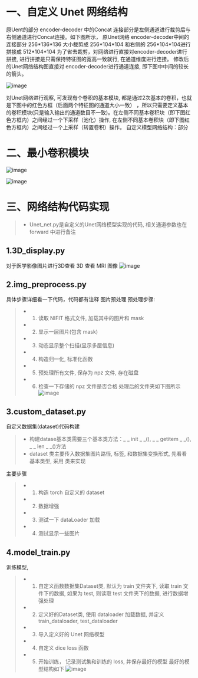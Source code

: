 # 一、自定义 Unet 网络结构

原Uent的部分  encoder-decoder 中的Concat 连接部分是左侧通道进行裁剪后与右侧通道进行Concat连接。如下图所示，
原Unet网络 encoder-decoder中间的连接部分 256\*136\*136 大小裁剪成 256\*104\*104 和右侧的 256\*104\*104进行拼接成 512\*104\*104
为了省去裁剪，对网络进行直接对encoder-decoder进行拼接, 进行拼接是只需保持特征图的宽高一致就行, 在通道维度进行连接。
修改后的Unet网络结构图直接对 encoder-decoder进行通道连接, 即下图中中间的较长的箭头。

![image](https://github.com/xiaoaleiBLUE/computer_vision/assets/107736675/306a4252-8162-4d7c-acd1-13494f69c538)

对Unet网络进行观察, 可发现有个卷积的基本模块, 都是通过2次基本的卷积，也就是下图中的红色方框（后面两个特征图的通道大小一致）
，所以只需要定义基本的卷积模块(只是输入输出的通道数目不一致)。在左侧不同基本卷积块（即下图红色方框内）之间经过一个下采样（池化）操作, 
在左侧不同基本卷积块（即下图红色方框内）之间经过一个上采样（转置卷积）操作。
自定义模型网络结构：部分

# 二、最小卷积模块

![image](https://github.com/xiaoaleiBLUE/computer_vision/assets/107736675/c5d56d22-93f0-4292-a87a-fdbe942daf5b)

![image](https://github.com/xiaoaleiBLUE/computer_vision/assets/107736675/440d48a3-a328-4cb1-b2d4-8822e75cc37a)


# 三、网络结构代码实现
>- Unet_net.py是自定义的Unet网络模型实现的代码, 相关通道参数也在 forward 中进行备注
## 1.3D_display.py
对于医学影像图片进行3D查看
3D 查看 MRI 图像
![image](https://github.com/xiaoaleiBLUE/computer_vision/assets/107736675/5ad7a17e-dc7c-4a89-b066-b2444cd7c175)


## 2.img_preprocess.py
具体步骤详细看一下代码，代码都有注释
图片预处理
预处理步骤:
>- 1. 读取 NIFIT 格式文件, 加载其中的图片和 mask
>- 2. 显示一层图片(包含 mask)
>- 3. 动态显示整个扫描(显示多层信息)
>- 4. 构造归一化, 标准化函数
>- 5. 预处理所有文件, 保存为 npz 文件, 存在磁盘
>- 6. 检查一下存储的 npz 文件是否合格
处理后的文件夹如下图所示
![image](https://github.com/xiaoaleiBLUE/computer_vision/assets/107736675/15229534-128d-432e-8bb8-373e23c56b38)

## 3.custom_dataset.py
自定义数据集(dataset)代码构建
>- 构建datase基本类需要三个基本类方法：_ _ init _ _(), _ _ getitem _ _(), _ _ len _ _()方法
>- dataset 类主要传入数据集图片路径, 标签, 和数据集变换形式, 先看看基本类型, 采用 类来实现

主要步骤
>- 1. 构造 torch 自定义的 dataset
>- 2. 数据增强
>- 3. 测试一下 dataLoader 加载
>- 4. 测试显示一些图片


## 4.model_train.py
训练模型,
>- 1. 自定义函数数据集Dataset类, 默认为 train 文件夹下, 读取 train 文件下的数据, 如果为 test, 则读取 test 文件夹下的数据, 进行数据增强处理
>- 2. 定义好的Dataset类, 使用 dataloader 加载数据, 并定义 train_dataloader, test_dataloader
>- 3. 导入定义好的 Unet 网络模型
>- 4. 自定义 dice loss 函数
>- 5. 开始训练， 记录测试集和训练的 loss, 并保存最好的模型
最好的模型结构如下
![image](https://github.com/xiaoaleiBLUE/computer_vision/assets/107736675/b7809a09-aaa4-4a34-af11-5f1185d8cf14)




